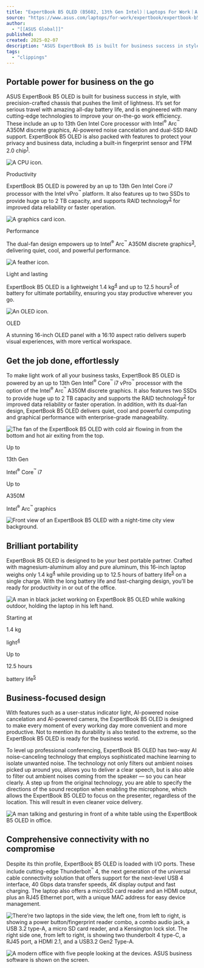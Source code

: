 ```yaml
---
title: "ExpertBook B5 OLED (B5602, 13th Gen Intel)｜Laptops For Work｜ASUS Global"
source: "https://www.asus.com/laptops/for-work/expertbook/expertbook-b5-oled-b5602-13th-gen-intel/"
author:
  - "[[ASUS Global]]"
published:
created: 2025-02-07
description: "ASUS ExpertBook B5 is built for business success in style, with precision-crafted chassis that pushes the limit of lightness. It’s set for serious travel with amazing all-day battery life to improve your on-the-go work efficiency."
tags:
  - "clippings"
---
```

## Portable power for business on the go

ASUS ExpertBook B5 OLED is built for business success in style, with precision-crafted chassis that pushes the limit of lightness. It’s set for serious travel with amazing all-day battery life, and is engineered with many cutting-edge technologies to improve your on-the-go work efficiency. These include an up to 13th Gen Intel Core processor with Intel<sup class="sign-cr" role="img" aria-label="registered">®</sup> Arc<sup class="sign-tm" role="img" aria-label="Trademark">™</sup> A350M discrete graphics, AI-powered noise cancelation and dual-SSD RAID support. ExpertBook B5 OLED is also packed with features to protect your privacy and business data, including a built-in fingerprint sensor and TPM 2.0 chip<sup class="footnote-num"><a href="https://www.asus.com/laptops/for-work/expertbook/expertbook-b5-oled-b5602-13th-gen-intel/#footnote-1" aria-label="Footnote 1">1</a></sup>.

![A CPU icon.](https://www.asus.com/yH5BAEAAAAALAAAAAABAAEAAAIBRAA7)

Productivity

ExpertBook B5 OLED is powered by an up to 13th Gen Intel Core i7 processor with the Intel vPro<sup class="sign-tm" role="img" aria-label="Trademark">™</sup> platform. It also features up to two SSDs to provide huge up to 2 TB capacity, and supports RAID technology<sup class="footnote-num"><a href="https://www.asus.com/laptops/for-work/expertbook/expertbook-b5-oled-b5602-13th-gen-intel/#footnote-2" aria-label="Footnote 2">2</a></sup> for improved data reliability or faster operation.

![A graphics card icon.](https://www.asus.com/yH5BAEAAAAALAAAAAABAAEAAAIBRAA7)

Performance

The dual-fan design empowers up to Intel<sup class="sign-cr" role="img" aria-label="registered">®</sup> Arc<sup class="sign-tm" role="img" aria-label="Trademark">™</sup> A350M discrete graphics<sup class="footnote-num"><a href="https://www.asus.com/laptops/for-work/expertbook/expertbook-b5-oled-b5602-13th-gen-intel/#footnote-3" aria-label="Footnote 3">3</a></sup>, delivering quiet, cool, and powerful performance.

![A feather icon.](https://www.asus.com/yH5BAEAAAAALAAAAAABAAEAAAIBRAA7)

Light and lasting

ExpertBook B5 OLED is a lightweight 1.4 kg<sup class="footnote-num"><a href="https://www.asus.com/laptops/for-work/expertbook/expertbook-b5-oled-b5602-13th-gen-intel/#footnote-4" aria-label="Footnote 4">4</a></sup> and up to 12.5 hours<sup class="footnote-num"><a href="https://www.asus.com/laptops/for-work/expertbook/expertbook-b5-oled-b5602-13th-gen-intel/#footnote-5" aria-label="Footnote 5">5</a></sup> of battery for ultimate portability, ensuring you stay productive wherever you go.

![An OLED icon.](https://www.asus.com/yH5BAEAAAAALAAAAAABAAEAAAIBRAA7)

OLED

A stunning 16-inch OLED panel with a 16:10 aspect ratio delivers superb visual experiences, with more vertical workspace.

## Get the job done, effortlessly

To make light work of all your business tasks, ExpertBook B5 OLED is powered by an up to 13th Gen Intel<sup class="sign-cr" role="img" aria-label="registered">®</sup> Core<sup class="sign-tm" role="img" aria-label="Trademark">™</sup> i7 vPro<sup class="sign-tm" role="img" aria-label="Trademark">™</sup> processor with the option of the Intel<sup class="sign-cr" role="img" aria-label="registered">®</sup> Arc<sup class="sign-tm" role="img" aria-label="Trademark">™</sup> A350M discrete graphics. It also features two SSDs to provide huge up to 2 TB capacity and supports the RAID technology<sup class="footnote-num"><a href="https://www.asus.com/laptops/for-work/expertbook/expertbook-b5-oled-b5602-13th-gen-intel/#footnote-2" aria-label="Footnote 2">2</a></sup> for improved data reliability or faster operation. In addition, with its dual-fan design, ExpertBook B5 OLED delivers quiet, cool and powerful computing and graphical performance with enterprise-grade manageability.

![The fan of the ExpertBook B5 OLED with cold air flowing in from the bottom and hot air exiting from the top.](https://www.asus.com/yH5BAEAAAAALAAAAAABAAEAAAIBRAA7)

Up to

13th Gen

Intel<sup class="sign-cr" role="img" aria-label="registered">®</sup> Core<sup class="sign-tm" role="img" aria-label="Trademark">™</sup> i7

Up to

A350M

Intel<sup class="sign-cr" role="img" aria-label="registered">®</sup> Arc<sup class="sign-tm" role="img" aria-label="Trademark">™</sup> graphics

![Front view of an ExpertBook B5 OLED with a night-time city view background.](https://www.asus.com/yH5BAEAAAAALAAAAAABAAEAAAIBRAA7)

## Brilliant portability

ExpertBook B5 OLED is designed to be your best portable partner. Crafted with magnesium-aluminum alloy and pure aluminum, this 16-inch laptop weighs only 1.4 kg<sup class="footnote-num"><a href="https://www.asus.com/laptops/for-work/expertbook/expertbook-b5-oled-b5602-13th-gen-intel/#footnote-4" aria-label="Footnote 4">4</a></sup> while providing up to 12.5 hours of battery life<sup class="footnote-num"><a href="https://www.asus.com/laptops/for-work/expertbook/expertbook-b5-oled-b5602-13th-gen-intel/#footnote-5" aria-label="Footnote 5">5</a></sup> on a single charge. With the long battery life and fast-charging design, you’ll be ready for productivity in or out of the office.

![A man in black jacket working on ExpertBook B5 OLED while walking outdoor, holding the laptop in his left hand.](https://www.asus.com/yH5BAEAAAAALAAAAAABAAEAAAIBRAA7)

Starting at

1.4 kg

light<sup class="footnote-num"><a href="https://www.asus.com/laptops/for-work/expertbook/expertbook-b5-oled-b5602-13th-gen-intel/#footnote-4" aria-label="Footnote 4">4</a></sup>

Up to

12.5 hours

battery life<sup class="footnote-num"><a href="https://www.asus.com/laptops/for-work/expertbook/expertbook-b5-oled-b5602-13th-gen-intel/#footnote-5" aria-label="Footnote 5">5</a></sup>

## Business-focused design

With features such as a user-status indicator light, AI-powered noise cancelation and AI-powered camera, the ExpertBook B5 OLED is designed to make every moment of every working day more convenient and more productive. Not to mention its durability is also tested to the extreme, so the ExpertBook B5 OLED is ready for the business world.

To level up professional conferencing, ExpertBook B5 OLED has two-way AI noise-canceling technology that employs sophisticated machine learning to isolate unwanted noise. The technology not only filters out ambient noises picked up around you, allows you to deliver a clear speech, but is also able to filter out ambient noises coming from the speaker — so you can hear clearly. A step up from the original technology, you are able to specify the directions of the sound reception when enabling the microphone, which allows the ExpertBook B5 OLED to focus on the presenter, regardless of the location. This will result in even cleaner voice delivery.

![A man talking and gesturing in front of a white table using the ExpertBook B5 OLED in office.](https://www.asus.com/yH5BAEAAAAALAAAAAABAAEAAAIBRAA7)

## Comprehensive connectivity with no compromise

Despite its thin profile, ExpertBook B5 OLED is loaded with I/O ports. These include cutting-edge Thunderbolt<sup class="sign-tm" role="img" aria-label="Trademark">™</sup> 4, the next generation of the universal cable connectivity solution that offers support for the next-level USB 4 interface, 40 Gbps data transfer speeds, 4K display output and fast charging. The laptop also offers a microSD card reader and an HDMI output, plus an RJ45 Ethernet port, with a unique MAC address for easy device management.

![There’re two laptops in the side view, the left one, from left to right, is showing a power button/fingerprint reader combo, a combo audio jack, a USB 3.2 type-A, a micro SD card reader, and a Kensington lock slot. The right side one, from left to right, is showing two thunderbolt 4 type-C, a RJ45 port, a HDMI 2.1, and a USB3.2 Gen2 Type-A.](https://www.asus.com/yH5BAEAAAAALAAAAAABAAEAAAIBRAA7)

![A modern office with five people looking at the devices. ASUS business software is shown on the screen.](https://www.asus.com/yH5BAEAAAAALAAAAAABAAEAAAIBRAA7)